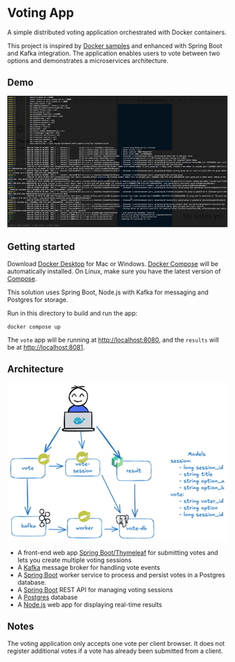 # Voting App

A simple distributed voting application orchestrated with Docker containers.

This project is inspired by [Docker samples](https://github.com/dockersamples/example-voting-app) and enhanced with Spring Boot and Kafka integration. The application enables users to vote between two options and demonstrates a microservices architecture.

## Demo
![demonstration](https://github.com/devsteppe9/voting_app/blob/main/demo.gif)

## Getting started

Download [Docker Desktop](https://www.docker.com/products/docker-desktop) for Mac or Windows. [Docker Compose](https://docs.docker.com/compose) will be automatically installed. On Linux, make sure you have the latest version of [Compose](https://docs.docker.com/compose/install/).

This solution uses Spring Boot, Node.js with Kafka for messaging and Postgres for storage.

Run in this directory to build and run the app:

```shell
docker compose up
```

The `vote` app will be running at [http://localhost:8080](http://localhost:8080), and the `results` will be at [http://localhost:8081](http://localhost:8081).

## Architecture

![Architecture diagram](architecture.excalidraw.png)

* A front-end web app [Spring Boot/Thymeleaf](/vote) for submitting votes and lets you create multiple voting sessions
* A [Kafka](https://hub.docker.com/_/redis/) message broker for handling vote events
* A [Spring Boot](/worker/) worker service to process and persist votes in a Postgres database.
* A [Spring Boot](/vote-session) REST API for managing voting sessions
* A [Postgres](https://hub.docker.com/_/postgres/) database 
* A [Node.js](/result) web app for displaying real-time results

## Notes

The voting application only accepts one vote per client browser. It does not register additional votes if a vote has already been submitted from a client.
